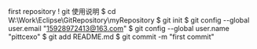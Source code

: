 ﻿first repository !
git 使用说明
$ cd W:\\Work\\Eclipse\\GitRepository\\myRepository
$ git init
$ git config --global user.email "15928972413@163.com"
$ git config --global user.name "pittcexo"
$ git add README.md
$ git commit -m "first commit"

